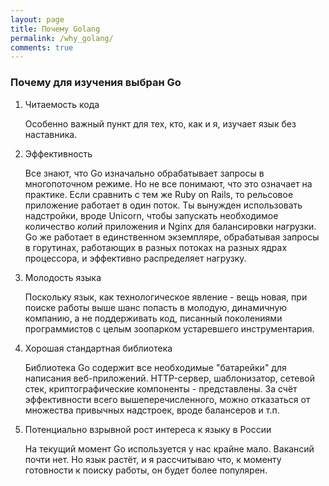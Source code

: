 ```yaml
---
layout: page
title: Почему Golang
permalink: /why_golang/
comments: true
---
```

### Почему для изучения выбран Go
1. Читаемость кода

    Особенно важный пункт для тех, кто, как и я, изучает язык без наставника.

2. Эффективность

    Все знают, что Go изначально обрабатывает запросы в многопоточном режиме. Но не все понимают, что это означает на практике. Если сравнить с тем же Ruby on Rails, то рельсовое приложение работает в один поток. Ты вынужден использовать надстройки, вроде Unicorn, чтобы запускать необходимое количество _копий_ приложения и Nginx для балансировки нагрузки. Go же работает в единственном экземпляре, обрабатывая запросы в горутинах, работающих в разных потоках на разных ядрах процессора, и эффективно распределяет нагрузку.

3. Молодость языка

    Поскольку язык, как технологическое явление - вещь новая, при поиске работы выше шанс попасть в молодую, динамичную компанию, а не поддерживать код, писанный поколениями программистов с целым зоопарком устаревшего инструментария.

4. Хорошая стандартная библиотека

    Библиотека Go содержит все необходимые "батарейки" для написания веб-приложений. HTTP-сервер, шаблонизатор, сетевой стек, криптографические компоненты - представлены. За счёт эффективности всего вышеперечисленного, можно отказаться от множества привычных надстроек, вроде балансеров и т.п.

5. Потенциально взрывной рост интереса к языку в России

    На текущий момент Go используется у нас крайне мало. Вакансий почти нет. Но язык растёт, и я рассчитываю что, к моменту готовности к поиску работы, он будет более популярен.
